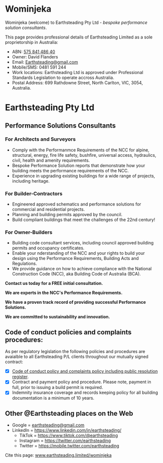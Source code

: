 # Wominjeka
Wominjeka (welcome) to Earthsteading Pty Ltd - *bespoke performance solution consultants*.

This page provides professional details of Earthsteading Limited as a sole proprietorship in Australia:
  * ABN: [575 841 486 40](https://abr.business.gov.au/ABN/View?id=57584148640#)
  * Owner: David Flanders
  * Email: Earthsteading@gmail.com
  * Mobile/SMS: 0481 591 244
  * Work locations: Earthsteading Ltd is approved under Professional Standards Legislation to operate accross Australia.
  * Postal Address: 699 Rathdowne Street, North Carlton, VIC, 3054, Australia.

# Earthsteading Pty Ltd
## Performance Solutions Consultants

### For Architects and Surveyors

* Comply with the Performanmce Requirements of the NCC for alpine, structural, energy, fire life safety, bushfire, universal access, hydraulics, civil, health and amenity requirements.
* Bespoke Performance Solution reports that demonstrate how your building meets the performance requirements of the NCC.
* Experience in upgrading existing buildings for a wide range of projects, including heritage.

### For Builder-Contractors

* Engineered approved schematics and performance solutions for commercial and residential projects.
* Planning and building permits approved by the council.
* Build compliant buildings that meet the challenges of the 22nd century!

### For Owner-Builders

* Building code consultant services, including council approved building permits and occupancy certificates.
* Enable your nderstanding of the NCC and your rights to build your design using the Performance Requirements, Building Acts and Regulations.
* We provide guidance on how to achieve compliance with the National Construction Code (NCC), aka Building Code of Australia (BCA).

**Contact us today for a FREE initial consultation.**

**We are experts in the NCC's Performance Requirements.**

**We have a proven track record of providing successful Performance Solutions.**

**We are committed to sustainability and innovation.**

## Code of conduct policies and complaints procedures:
As per regulatory legislation the following policies and procedures are avaialble to all Earthsteading P/L clients throughout our mutually signed contract:
  - [x] [Code of conduct policy and complaints policy including public resolution register](https://github.com/earthsteading/contracting-procedures/blob/main/README.md).
  - [x] Contract and payment policy and procedure.  Please note, payment in full, prior to issuing a build permit is required.
  - [x] Indemnity insurance coverage and records keeping policy for all building documentation is a minimum of 10 years.

## Other @Earthsteading places on the Web
   * Google = earthsteading@gmail.com
   * LinkedIn = https://www.linkedin.com/in/earthsteading/
     * TikTok = https://www.tiktok.com/@earthsteading
     * Instagram = https://twitter.com/earthsteading
     * Twitter = https://mobile.twitter.com/earthsteading

Cite this page: www.earthsteading.limited/wominjeka
